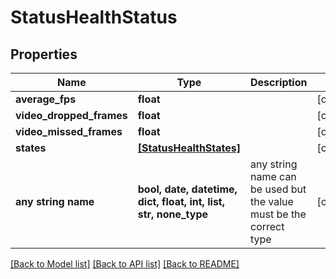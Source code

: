 # StatusHealthStatus


## Properties
Name | Type | Description | Notes
------------ | ------------- | ------------- | -------------
**average_fps** | **float** |  | [optional] 
**video_dropped_frames** | **float** |  | [optional] 
**video_missed_frames** | **float** |  | [optional] 
**states** | [**[StatusHealthStates]**](StatusHealthStates.md) |  | [optional] 
**any string name** | **bool, date, datetime, dict, float, int, list, str, none_type** | any string name can be used but the value must be the correct type | [optional]

[[Back to Model list]](../README.md#documentation-for-models) [[Back to API list]](../README.md#documentation-for-api-endpoints) [[Back to README]](../README.md)


